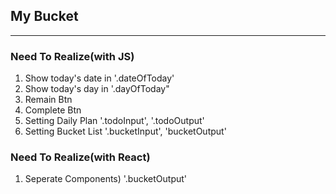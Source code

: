 ## My Bucket

---

### Need To Realize(with JS)

1. Show today's date in '.dateOfToday'
2. Show today's day in '.dayOfToday"
3. Remain Btn
4. Complete Btn
5. Setting Daily Plan '.todoInput', '.todoOutput'
6. Setting Bucket List '.bucketInput', 'bucketOutput'

### Need To Realize(with React)

1. Seperate Components) '.bucketOutput'
